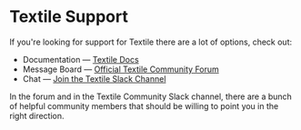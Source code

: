# Textile Support

If you're looking for support for Textile there are a lot of options, check out:

* Documentation &mdash; [Textile Docs](https://docs.textile.io)
* Message Board &mdash; [Official Textile Community Forum](https://community.textile.io)
* Chat &mdash; [Join the Textile Slack Channel](https://slack.textile.io/)

In the forum and in the Textile Community Slack channel, there are a bunch of helpful community members that should be willing to point you in the right direction.